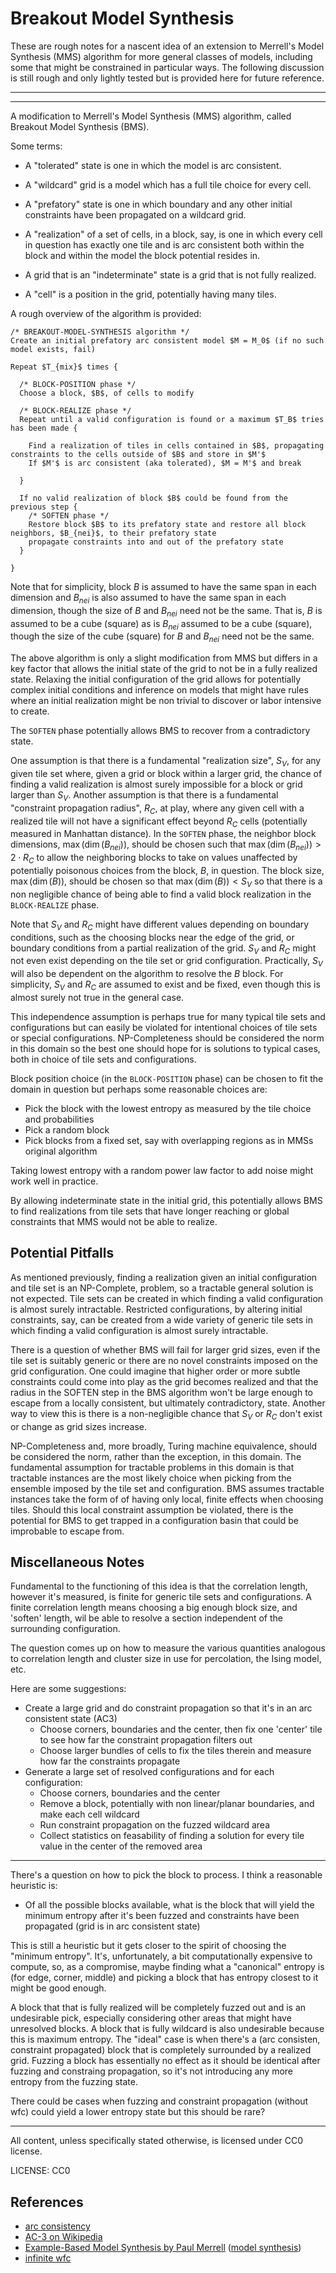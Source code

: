 Breakout Model Synthesis
===

These are rough notes for a nascent idea of an extension to Merrell's Model Synthesis (MMS) algorithm
for more general classes of models, including some that might be constrained in particular ways.
The following discussion is still rough and only lightly tested but is provided here for future
reference.

---

---

A modification to Merrell's Model Synthesis (MMS) algorithm, called Breakout Model Synthesis (BMS).

Some terms:

* A "tolerated" state is one in which the model is arc consistent.

* A "wildcard" grid is a model which has a full tile choice for every cell.

* A "prefatory" state is one in which boundary and any other initial constraints have been propagated on a wildcard grid.

* A "realization" of a set of cells, in a block, say, is one in which every cell in question has exactly one tile
  and is arc consistent both within the block and within the model the block potential resides in.

* A grid that is an "indeterminate" state is a grid that is not fully realized.

* A "cell" is a position in the grid, potentially having many tiles.


A rough overview of the algorithm is provided:

```
/* BREAKOUT-MODEL-SYNTHESIS algorithm */
Create an initial prefatory arc consistent model $M = M_0$ (if no such model exists, fail)

Repeat $T_{mix}$ times {

  /* BLOCK-POSITION phase */
  Choose a block, $B$, of cells to modify

  /* BLOCK-REALIZE phase */
  Repeat until a valid configuration is found or a maximum $T_B$ tries has been made {

    Find a realization of tiles in cells contained in $B$, propagating constraints to the cells outside of $B$ and store in $M'$
    If $M'$ is arc consistent (aka tolerated), $M = M'$ and break

  }

  If no valid realization of block $B$ could be found from the previous step {
    /* SOFTEN phase */
    Restore block $B$ to its prefatory state and restore all block neighbors, $B_{nei}$, to their prefatory state
    propagate constraints into and out of the prefatory state
  }

}

```

Note that for simplicity, block $B$ is assumed to have the same span in each dimension and
$B_{nei}$ is also assumed to have the same span in each dimension, though the size of $B$ and $B_{nei}$ need
not be the same.
That is, $B$ is assumed to be a cube (square) as is $B_{nei}$ assumed to be a cube (square), though the
size of the cube (square) for $B$ and $B_{nei}$ need not be the same.

The above algorithm is only a slight modification from MMS but differs in a key factor that
allows the initial state of the grid to not be in a fully realized state.
Relaxing the initial configuration of the grid allows for potentially complex initial conditions
and inference on models that might have rules where an initial realization might be non trivial to discover
or labor intensive to create.

The `SOFTEN` phase potentially allows BMS to recover from a contradictory state.

One assumption is that there is a fundamental "realization size", $S_V$, for any given tile set where, given a grid or block within
a larger grid, the chance of finding a valid realization is almost surely impossible for a block or grid larger than $S_V$.
Another assumption is that there is a fundamental "constraint propagation radius", $R_C$, at play, where any given cell
with a realized tile will not have a significant effect beyond $R_C$ cells (potentially measured in Manhattan distance).
In the `SOFTEN` phase, the 
neighbor block dimensions, $\max(\dim(B_{nei}))$, should be chosen such that $\max(\dim(B_{nei})) > 2 \cdot R_C$ to allow
the neighboring blocks to take on values unaffected by potentially poisonous choices from the block, $B$, in question.
The block size, $\max(\dim(B))$, should be chosen so that $\max(\dim(B)) < S_V$ so that there is a non negligible chance
of being able to find a valid block realization in the `BLOCK-REALIZE` phase.

Note that $S_V$ and $R_C$ might have different values depending on boundary conditions, such as the choosing blocks near
the edge of the grid, or boundary conditions from a partial realization of the grid.
$S_V$ and $R_C$ might not even exist depending on the tile set or grid configuration.
Practically, $S_V$ will also be dependent on the algorithm to resolve the $B$ block.
For simplicity, $S_V$ and $R_C$ are assumed to exist and be fixed, even though this is almost surely not true in the general
case.


This independence assumption is perhaps true for many typical tile sets and configurations but can easily be violated for
intentional choices of tile sets or special configurations.
NP-Completeness should be considered the norm in this domain so the best one should hope for is solutions to typical
cases, both in choice of tile sets and configurations.

Block position choice (in the `BLOCK-POSITION` phase) can be chosen to fit the domain in question but perhaps some reasonable
choices are:

* Pick the block with the lowest entropy as measured by the tile choice and probabilities
* Pick a random block
* Pick blocks from a fixed set, say with overlapping regions as in MMSs original algorithm

Taking lowest entropy with a random power law factor to add noise might work well in practice.

By allowing indeterminate state in the initial grid, this potentially allows BMS to find realizations from
tile sets that have longer reaching or global constraints that MMS would not be able to realize.


Potential Pitfalls
---

As mentioned previously, finding a realization given an initial configuration and tile set is an NP-Complete,
problem, so a tractable general solution is not expected.
Tile sets can be created in which finding a valid configuration is almost surely intractable.
Restricted configurations, by altering initial constraints, say, can be created from a wide variety of
generic tile sets in which finding a valid configuration is almost surely intractable.

There is a question of whether BMS will fail for larger grid sizes, even if the tile set is suitably generic or
there are no novel constraints imposed on the grid configuration.
One could imagine that higher order or more subtle constraints could come into play as the grid becomes realized
and that the radius in the SOFTEN step in the BMS algorithm won't be large enough to escape from a locally consistent,
but ultimately contradictory, state.
Another way to view this is there is a non-negligible chance that $S_V$ or $R_C$ don't exist or change as grid sizes increase.

NP-Completeness and, more broadly, Turing machine equivalence, should be considered the norm, rather than the exception,
in this domain.
The fundamental assumption for tractable problems in this domain is that tractable instances are the most likely
choice when picking from the ensemble imposed by the tile set and configuration.
BMS assumes tractable instances take the form of of having only local, finite effects when choosing tiles.
Should this local constraint assumption be violated, there is the potential for BMS to get trapped in a configuration
basin that could be improbable to escape from.

Miscellaneous Notes
---

Fundamental to the functioning of this idea is that the correlation length, however it's measured, is finite
for generic tile sets and configurations.
A finite correlation length means choosing a big enough block size, and 'soften' length, wil be able to resolve a
section independent of the surrounding configuration.

The question comes up on how to measure the various quantities analogous to correlation length and cluster
size in use for percolation, the Ising model, etc.

Here are some suggestions:

* Create a large grid and do constraint propagation so that it's in an arc consistent state (AC3)
  - Choose corners, boundaries and the center, then fix one 'center' tile to see how far the constraint
    propagation filters out
  - Choose larger bundles of cells to fix the tiles therein and measure how far the constraints propagate
* Generate a large set of resolved configurations and for each configuration:
  - Choose corners, boundaries and the center
  - Remove a block, potentially with non linear/planar boundaries, and make each cell wildcard
  - Run constraint propagation on the fuzzed wildcard area
  - Collect statistics on feasability of finding a solution for every tile value in the center of the removed area

---

There's a question on how to pick the block to process.
I think a reasonable heuristic is:

* Of all the possible blocks available, what is the block that will yield the minimum
  entropy after it's been fuzzed and constraints have been propagated (grid is in
  arc consistent state)

This is still a heuristic but it gets closer to the spirit of choosing the "minimum
entropy".
It's, unfortunately, a bit computationally expensive to compute, so, as a compromise,
maybe finding what a "canonical" entropy is (for edge, corner, middle) and picking
a block that has entropy closest to it might be good enough.

A block that that is fully realized will be completely fuzzed out and is an undesirable
pick, especially considering other areas that might have unresolved blocks.
A block that is fully wildcard is also undesirable because this is maximum entropy.
The "ideal" case is when there's a (arc consisten, constraint propagated) block that
is completely surrounded by a realized grid.
Fuzzing a block has essentially no effect as it should be identical after fuzzing and
constraing propagation, so it's not introducing any more entropy from the fuzzing state.

There could be cases when fuzzing and constraint propagation (without wfc) could yield
a lower entropy state but this should be rare?






---

All content, unless specifically stated otherwise, is licensed under CC0 license.

LICENSE: CC0




References
---

* [arc consistency](https://www.sciencedirect.com/topics/computer-science/arc-consistency#:~:text=Definition%2013.2,variable%20pairs%20are%20arc%20consistent.)
* [AC-3 on Wikipedia](https://en.wikipedia.org/wiki/AC-3_algorithm)
* [Example-Based Model Synthesis by Paul Merrell](https://paulmerrell.org/wp-content/uploads/2022/03/model_synthesis.pdf) ([model synthesis](https://paulmerrell.org/model-synthesis/))
* [infinite wfc](https://marian42.de/article/infinite-wfc/)
